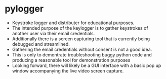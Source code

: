 # pylogger
- Keystroke logger and distributer for educational purposes. 
- The intended purpose of the keylogger is to gather keystrokes of another user via their email credentials.
- Additionally there is a screen capturing tool that is currently being debugged and streamlined.
- Gathering the email credentials without consent is not a good idea.
- This is only to demontrate troubleshooting buggy python code and producing a reasonable tool for demonstration purposes
- Looking forward, there will likely be a GUI interface with a basic pop up window accompanying the live video screen capture.
